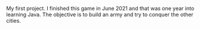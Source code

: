 My first project. 
I finished this game in June 2021 and that was one year into learning Java.
The objective is to build an army and try to conquer the other cities.
